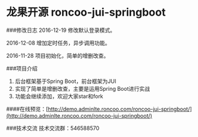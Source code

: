 # 龙果开源 roncoo-jui-springboot

###修改日志
2016-12-19 修改默认登录模式。

2016-12-08 增加定时任务，异步调用功能。

2016-11-28 项目初始化，简单的增删改查。

###项目介绍
1. 后台框架基于Spring Boot，前台框架为JUI
2. 实现了简单是增删改查，主要是运用Spring Boot进行实战
3. 功能会继续添加，欢迎大家star和fork

####在线预览：[http://demo.adminlte.roncoo.com/roncoo-jui-springboot/](http://demo.adminlte.roncoo.com/roncoo-jui-springboot/)

###技术交流
技术交流群：546588570